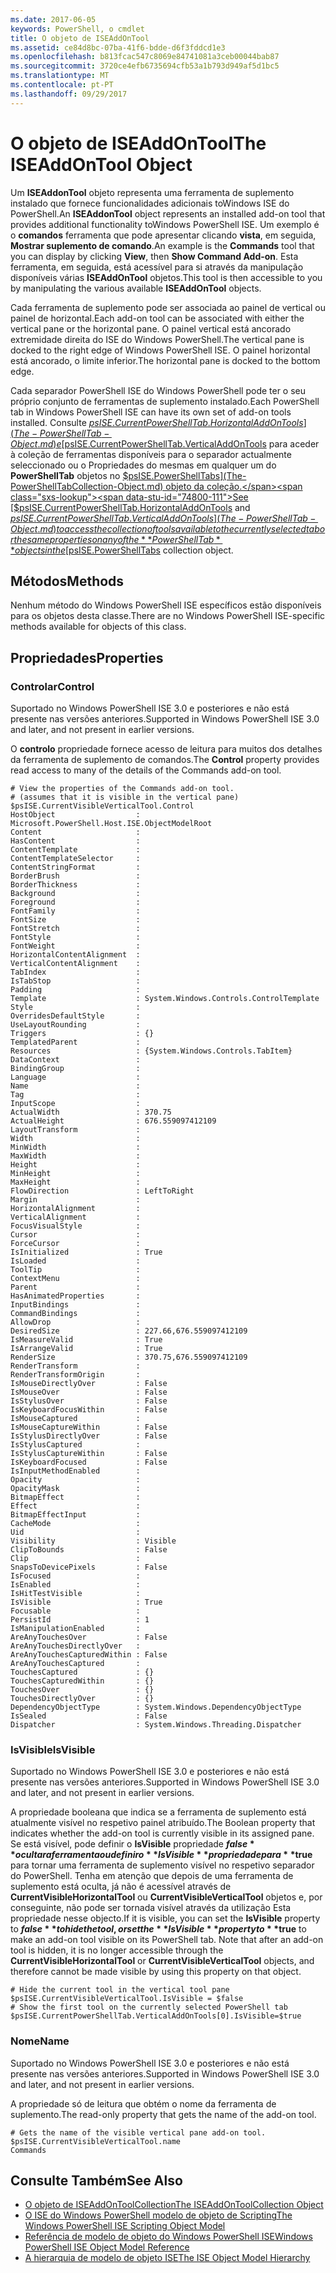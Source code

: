 ```yaml
---
ms.date: 2017-06-05
keywords: PowerShell, o cmdlet
title: O objeto de ISEAddOnTool
ms.assetid: ce84d8bc-07ba-41f6-bdde-d6f3fddcd1e3
ms.openlocfilehash: b813fcac547c8069e84741081a3ceb00044bab87
ms.sourcegitcommit: 3720ce4efb6735694cfb53a1b793d949af5d1bc5
ms.translationtype: MT
ms.contentlocale: pt-PT
ms.lasthandoff: 09/29/2017
---
```

# <a name="the-iseaddontool-object"></a><span data-ttu-id="74800-103">O objeto de ISEAddOnTool</span><span class="sxs-lookup"><span data-stu-id="74800-103">The ISEAddOnTool Object</span></span>
  <span data-ttu-id="74800-104">Um **ISEAddonTool** objeto representa uma ferramenta de suplemento instalado que fornece funcionalidades adicionais toWindows ISE do PowerShell.</span><span class="sxs-lookup"><span data-stu-id="74800-104">An **ISEAddonTool** object represents an installed add-on tool that provides additional functionality toWindows PowerShell ISE.</span></span> <span data-ttu-id="74800-105">Um exemplo é o **comandos** ferramenta que pode apresentar clicando **vista**, em seguida, **Mostrar suplemento de comando**.</span><span class="sxs-lookup"><span data-stu-id="74800-105">An example is the **Commands** tool that you can display by clicking **View**, then **Show Command Add-on**.</span></span> <span data-ttu-id="74800-106">Esta ferramenta, em seguida, está acessível para si através da manipulação disponíveis várias **ISEAddOnTool** objetos.</span><span class="sxs-lookup"><span data-stu-id="74800-106">This tool is then accessible to you by manipulating the various available **ISEAddOnTool** objects.</span></span>

 <span data-ttu-id="74800-107">Cada ferramenta de suplemento pode ser associada ao painel de vertical ou painel de horizontal.</span><span class="sxs-lookup"><span data-stu-id="74800-107">Each add-on tool can be associated with either the vertical pane or the horizontal pane.</span></span> <span data-ttu-id="74800-108">O painel vertical está ancorado extremidade direita do ISE do Windows PowerShell.</span><span class="sxs-lookup"><span data-stu-id="74800-108">The vertical pane is docked to the right edge of Windows PowerShell ISE.</span></span> <span data-ttu-id="74800-109">O painel horizontal está ancorado, o limite inferior.</span><span class="sxs-lookup"><span data-stu-id="74800-109">The horizontal pane is docked to the bottom edge.</span></span>

 <span data-ttu-id="74800-110">Cada separador PowerShell ISE do Windows PowerShell pode ter o seu próprio conjunto de ferramentas de suplemento instalado.</span><span class="sxs-lookup"><span data-stu-id="74800-110">Each PowerShell tab in Windows PowerShell ISE can have its own set of add-on tools installed.</span></span> <span data-ttu-id="74800-111">Consulte [$psISE.CurrentPowerShellTab.HorizontalAddOnTools](The-PowerShellTab-Object.md) e [$psISE.CurrentPowerShellTab.VerticalAddOnTools](The-PowerShellTab-Object.md) para aceder à coleção de ferramentas disponíveis para o separador actualmente seleccionado ou o Propriedades do mesmas em qualquer um do **PowerShellTab** objetos no [$psISE.PowerShellTabs](The-PowerShellTabCollection-Object.md) objeto da coleção.</span><span class="sxs-lookup"><span data-stu-id="74800-111">See [$psISE.CurrentPowerShellTab.HorizontalAddOnTools](The-PowerShellTab-Object.md) and [$psISE.CurrentPowerShellTab.VerticalAddOnTools](The-PowerShellTab-Object.md) to access the collection of tools available to the currently selected tab or the same properties on any of the **PowerShellTab** objects in the [$psISE.PowerShellTabs](The-PowerShellTabCollection-Object.md) collection object.</span></span>

## <a name="methods"></a><span data-ttu-id="74800-112">Métodos</span><span class="sxs-lookup"><span data-stu-id="74800-112">Methods</span></span>
 <span data-ttu-id="74800-113">Nenhum método do Windows PowerShell ISE específicos estão disponíveis para os objetos desta classe.</span><span class="sxs-lookup"><span data-stu-id="74800-113">There are no Windows PowerShell ISE-specific methods available for objects of this class.</span></span>

## <a name="properties"></a><span data-ttu-id="74800-114">Propriedades</span><span class="sxs-lookup"><span data-stu-id="74800-114">Properties</span></span>

### <a name="control"></a><span data-ttu-id="74800-115">Controlar</span><span class="sxs-lookup"><span data-stu-id="74800-115">Control</span></span>
  <span data-ttu-id="74800-116">Suportado no Windows PowerShell ISE 3.0 e posteriores e não está presente nas versões anteriores.</span><span class="sxs-lookup"><span data-stu-id="74800-116">Supported in Windows PowerShell ISE 3.0 and later, and not present in earlier versions.</span></span>

 <span data-ttu-id="74800-117">O **controlo** propriedade fornece acesso de leitura para muitos dos detalhes da ferramenta de suplemento de comandos.</span><span class="sxs-lookup"><span data-stu-id="74800-117">The **Control** property provides read access to many of the details of the Commands add-on tool.</span></span>

```
# View the properties of the Commands add-on tool.
# (assumes that it is visible in the vertical pane)
$psISE.CurrentVisibleVerticalTool.Control
HostObject                  : Microsoft.PowerShell.Host.ISE.ObjectModelRoot
Content                     :
HasContent                  :
ContentTemplate             :
ContentTemplateSelector     :
ContentStringFormat         :
BorderBrush                 :
BorderThickness             :
Background                  :
Foreground                  :
FontFamily                  :
FontSize                    :
FontStretch                 :
FontStyle                   :
FontWeight                  :
HorizontalContentAlignment  :
VerticalContentAlignment    :
TabIndex                    :
IsTabStop                   :
Padding                     :
Template                    : System.Windows.Controls.ControlTemplate
Style                       :
OverridesDefaultStyle       :
UseLayoutRounding           :
Triggers                    : {}
TemplatedParent             :
Resources                   : {System.Windows.Controls.TabItem}
DataContext                 :
BindingGroup                :
Language                    :
Name                        :
Tag                         :
InputScope                  :
ActualWidth                 : 370.75
ActualHeight                : 676.559097412109
LayoutTransform             :
Width                       :
MinWidth                    :
MaxWidth                    :
Height                      :
MinHeight                   :
MaxHeight                   :
FlowDirection               : LeftToRight
Margin                      :
HorizontalAlignment         :
VerticalAlignment           :
FocusVisualStyle            :
Cursor                      :
ForceCursor                 :
IsInitialized               : True
IsLoaded                    :
ToolTip                     :
ContextMenu                 :
Parent                      :
HasAnimatedProperties       :
InputBindings               :
CommandBindings             :
AllowDrop                   :
DesiredSize                 : 227.66,676.559097412109
IsMeasureValid              : True
IsArrangeValid              : True
RenderSize                  : 370.75,676.559097412109
RenderTransform             :
RenderTransformOrigin       :
IsMouseDirectlyOver         : False
IsMouseOver                 : False
IsStylusOver                : False
IsKeyboardFocusWithin       : False
IsMouseCaptured             :
IsMouseCaptureWithin        : False
IsStylusDirectlyOver        : False
IsStylusCaptured            :
IsStylusCaptureWithin       : False
IsKeyboardFocused           : False
IsInputMethodEnabled        :
Opacity                     :
OpacityMask                 :
BitmapEffect                :
Effect                      :
BitmapEffectInput           :
CacheMode                   :
Uid                         :
Visibility                  : Visible
ClipToBounds                : False
Clip                        :
SnapsToDevicePixels         : False
IsFocused                   :
IsEnabled                   :
IsHitTestVisible            :
IsVisible                   : True
Focusable                   :
PersistId                   : 1
IsManipulationEnabled       :
AreAnyTouchesOver           : False
AreAnyTouchesDirectlyOver   :
AreAnyTouchesCapturedWithin : False
AreAnyTouchesCaptured       :
TouchesCaptured             : {}
TouchesCapturedWithin       : {}
TouchesOver                 : {}
TouchesDirectlyOver         : {}
DependencyObjectType        : System.Windows.DependencyObjectType
IsSealed                    : False
Dispatcher                  : System.Windows.Threading.Dispatcher

```

### <a name="isvisible"></a><span data-ttu-id="74800-118">IsVisible</span><span class="sxs-lookup"><span data-stu-id="74800-118">IsVisible</span></span>
  <span data-ttu-id="74800-119">Suportado no Windows PowerShell ISE 3.0 e posteriores e não está presente nas versões anteriores.</span><span class="sxs-lookup"><span data-stu-id="74800-119">Supported in Windows PowerShell ISE 3.0 and later, and not present in earlier versions.</span></span>

 <span data-ttu-id="74800-120">A propriedade booleana que indica se a ferramenta de suplemento está atualmente visível no respetivo painel atribuído.</span><span class="sxs-lookup"><span data-stu-id="74800-120">The Boolean property that indicates whether the add-on tool is currently visible in its assigned pane.</span></span> <span data-ttu-id="74800-121">Se está visível, pode definir o **IsVisible** propriedade **$false** ocultar a ferramenta ou definir o **IsVisible** propriedade para **$true** para tornar uma ferramenta de suplemento visível no respetivo separador do PowerShell. Tenha em atenção que depois de uma ferramenta de suplemento está oculta, já não é acessível através de **CurrentVisibleHorizontalTool** ou **CurrentVisibleVerticalTool** objetos e, por conseguinte, não pode ser tornada visível através da utilização Esta propriedade nesse objecto.</span><span class="sxs-lookup"><span data-stu-id="74800-121">If it is visible, you can set the **IsVisible** property to **$false** to hide the tool, or set the **IsVisible** property to **$true** to make an add-on tool visible on its PowerShell tab. Note that after an add-on tool is hidden, it is no longer accessible through the **CurrentVisibleHorizontalTool** or **CurrentVisibleVerticalTool** objects, and therefore cannot be made visible by using this property on that object.</span></span>

```
# Hide the current tool in the vertical tool pane
$psISE.CurrentVisibleVerticalTool.IsVisible = $false
# Show the first tool on the currently selected PowerShell tab
$psISE.CurrentPowerShellTab.VerticalAddOnTools[0].IsVisible=$true

```

### <a name="name"></a><span data-ttu-id="74800-122">Nome</span><span class="sxs-lookup"><span data-stu-id="74800-122">Name</span></span>
  <span data-ttu-id="74800-123">Suportado no Windows PowerShell ISE 3.0 e posteriores e não está presente nas versões anteriores.</span><span class="sxs-lookup"><span data-stu-id="74800-123">Supported in Windows PowerShell ISE 3.0 and later, and not present in earlier versions.</span></span>

 <span data-ttu-id="74800-124">A propriedade só de leitura que obtém o nome da ferramenta de suplemento.</span><span class="sxs-lookup"><span data-stu-id="74800-124">The read-only property that gets the name of the add-on tool.</span></span>

```
# Gets the name of the visible vertical pane add-on tool.
$psISE.CurrentVisibleVerticalTool.name
Commands

```

## <a name="see-also"></a><span data-ttu-id="74800-125">Consulte Também</span><span class="sxs-lookup"><span data-stu-id="74800-125">See Also</span></span>
- [<span data-ttu-id="74800-126">O objeto de ISEAddOnToolCollection</span><span class="sxs-lookup"><span data-stu-id="74800-126">The ISEAddOnToolCollection Object</span></span>](The-ISEAddOnToolCollection-Object.md)
- [<span data-ttu-id="74800-127">O ISE do Windows PowerShell modelo de objeto de Scripting</span><span class="sxs-lookup"><span data-stu-id="74800-127">The Windows PowerShell ISE Scripting Object Model</span></span>](The-Windows-PowerShell-ISE-Scripting-Object-Model.md)
- [<span data-ttu-id="74800-128">Referência de modelo de objeto do Windows PowerShell ISE</span><span class="sxs-lookup"><span data-stu-id="74800-128">Windows PowerShell ISE Object Model Reference</span></span>](Windows-PowerShell-ISE-Object-Model-Reference.md)
- [<span data-ttu-id="74800-129">A hierarquia de modelo de objeto ISE</span><span class="sxs-lookup"><span data-stu-id="74800-129">The ISE Object Model Hierarchy</span></span>](The-ISE-Object-Model-Hierarchy.md)

